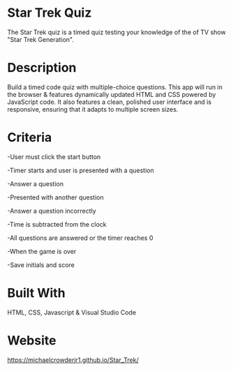 # Star Trek Quiz
The Star Trek quiz is a timed quiz testing your knowledge of the of TV show "Star Trek Generation".
# Description
Build a timed code quiz with multiple-choice questions. This app will run in the browser & features dynamically updated HTML and CSS powered by JavaScript code. It also features a clean, polished user interface and is responsive, ensuring that it adapts to multiple screen sizes.
# Criteria
-User must click the start button

-Timer starts and user is presented with a question

-Answer a question

-Presented with another question

-Answer a question incorrectly

-Time is subtracted from the clock

-All questions are answered or the timer reaches 0

-When the game is over

-Save initials and score
# Built With
HTML,
CSS,
Javascript &
Visual Studio Code
# Website
https://michaelcrowderjr1.github.io/Star_Trek/
